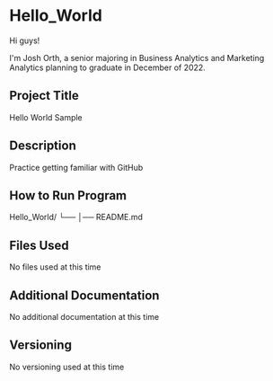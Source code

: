 # Hello_World

Hi guys!

I'm Josh Orth, a senior majoring in Business Analytics and Marketing Analytics planning to graduate in December of 2022. 

## Project Title

Hello World Sample

## Description

Practice getting familiar with GitHub

## How to Run Program

Hello_World/
└── 
    │── README.md

## Files Used

No files used at this time

## Additional Documentation

No additional documentation at this time

## Versioning

No versioning used at this time
